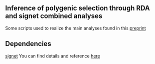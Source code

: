 ## Inference of polygenic selection through RDA and signet combined analyses

Some scripts used to realize the main analyses found in this [preprint](https://www.biorxiv.org/content/10.1101/311464v1.abstract)

## Dependencies

[signet](https://github.com/CMPG/signet) 
You can find details and reference [here](https://academic.oup.com/nar/article/45/16/e149/3978037)




